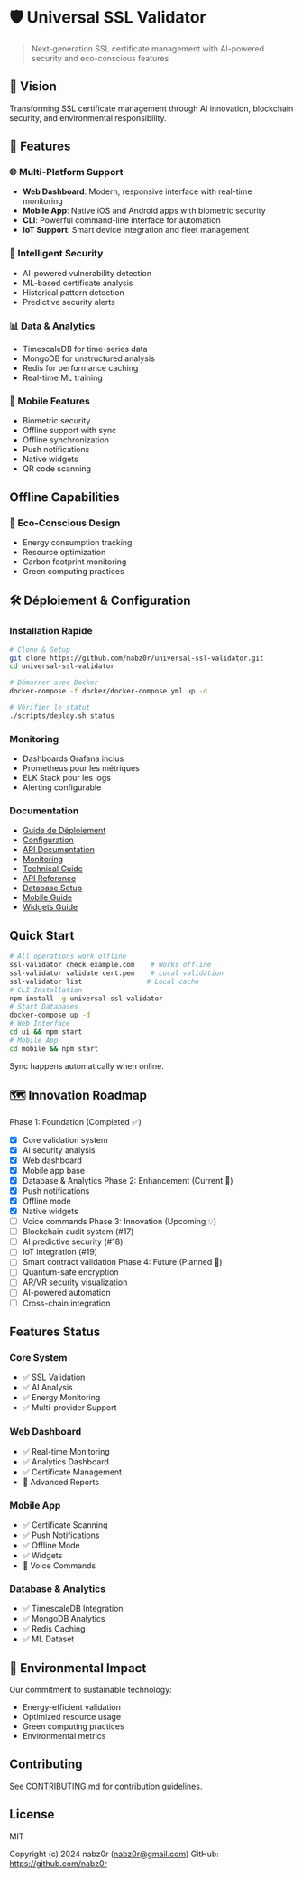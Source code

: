 # 🛡️ Universal SSL Validator
> Next-generation SSL certificate management with AI-powered security and eco-conscious features
> 
## 🌟 Vision
Transforming SSL certificate management through AI innovation, blockchain security, and environmental responsibility.

## 🚀 Features
### 🌐 Multi-Platform Support
- **Web Dashboard**: Modern, responsive interface with real-time monitoring
- **Mobile App**: Native iOS and Android apps with biometric security
- **CLI**: Powerful command-line interface for automation
- **IoT Support**: Smart device integration and fleet management
### 🤖 Intelligent Security
- AI-powered vulnerability detection
- ML-based certificate analysis
- Historical pattern detection
- Predictive security alerts
### 📊 Data & Analytics
- TimescaleDB for time-series data
- MongoDB for unstructured analysis
- Redis for performance caching
- Real-time ML training
### 📱 Mobile Features
- Biometric security
- Offline support with sync
- Offline synchronization
- Push notifications
- Native widgets
- QR code scanning

## Offline Capabilities
### 🌿 Eco-Conscious Design
- Energy consumption tracking
- Resource optimization
- Carbon footprint monitoring
- Green computing practices

  
## 🛠️ Déploiement & Configuration

### Installation Rapide
```bash
# Clone & Setup
git clone https://github.com/nabz0r/universal-ssl-validator.git
cd universal-ssl-validator

# Démarrer avec Docker
docker-compose -f docker/docker-compose.yml up -d

# Vérifier le statut
./scripts/deploy.sh status
```

### Monitoring
- Dashboards Grafana inclus
- Prometheus pour les métriques
- ELK Stack pour les logs
- Alerting configurable

### Documentation
- [Guide de Déploiement](docs/DEPLOYMENT.md)
- [Configuration](docs/CONFIGURATION.md)
- [API Documentation](docs/API.md)
- [Monitoring](docs/MONITORING.md)
- [Technical Guide](docs/TECHNICAL.md)
- [API Reference](docs/API.md)
- [Database Setup](docs/DATABASE.md)
- [Mobile Guide](docs/MOBILE.md)
- [Widgets Guide](docs/WIDGETS.md)

## Quick Start
```bash
# All operations work offline
ssl-validator check example.com    # Works offline
ssl-validator validate cert.pem    # Local validation
ssl-validator list                # Local cache
# CLI Installation
npm install -g universal-ssl-validator
# Start Databases
docker-compose up -d
# Web Interface
cd ui && npm start
# Mobile App
cd mobile && npm start
```

Sync happens automatically when online.


## 🗺️ Innovation Roadmap
Phase 1: Foundation (Completed ✅)
- [x] Core validation system
- [x] AI security analysis
- [x] Web dashboard
- [x] Mobile app base
- [x] Database & Analytics
Phase 2: Enhancement (Current 🚧)
- [x] Push notifications
- [x] Offline mode
- [x] Native widgets
- [ ] Voice commands
Phase 3: Innovation (Upcoming 💡)
- [ ] Blockchain audit system (#17)
- [ ] AI predictive security (#18)
- [ ] IoT integration (#19)
- [ ] Smart contract validation
Phase 4: Future (Planned 🔮)
- [ ] Quantum-safe encryption
- [ ] AR/VR security visualization
- [ ] AI-powered automation
- [ ] Cross-chain integration
## Features Status
### Core System
- ✅ SSL Validation
- ✅ AI Analysis
- ✅ Energy Monitoring
- ✅ Multi-provider Support
### Web Dashboard
- ✅ Real-time Monitoring
- ✅ Analytics Dashboard
- ✅ Certificate Management
- 🚧 Advanced Reports
### Mobile App
- ✅ Certificate Scanning
- ✅ Push Notifications
- ✅ Offline Mode
- ✅ Widgets
- 🚧 Voice Commands
### Database & Analytics
- ✅ TimescaleDB Integration
- ✅ MongoDB Analytics
- ✅ Redis Caching
- ✅ ML Dataset
## 🌲 Environmental Impact
Our commitment to sustainable technology:
- Energy-efficient validation
- Optimized resource usage
- Green computing practices
- Environmental metrics
## Contributing
See [CONTRIBUTING.md](CONTRIBUTING.md) for contribution guidelines.
## License
MIT

Copyright (c) 2024 nabz0r (nabz0r@gmail.com)
GitHub: https://github.com/nabz0r

